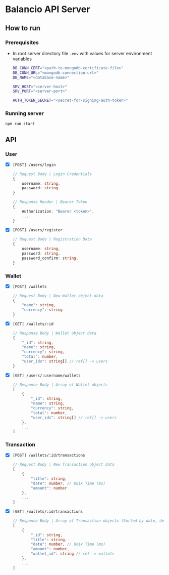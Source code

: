 # Balancio API Server

## How to run
### Prerequisites
- In root server directory file `.env` with values for server environment variables
    ```sh
    DB_CONN_CERT="<path-to-mongodb-certificate-file>"
    DB_CONN_URL="<mongodb-connection-url>"
    DB_NAME="<database-name>"

    SRV_HOST="<server-host>"
    SRV_PORT="<server-port>"

    AUTH_TOKEN_SECRET="<secret-for-signing-auth-token>"
    ```
### Running server
```sh
npm run start
```

## API

### User
- [X] `[POST] /users/login`
    ```ts
    // Request Body | Login Credentials
    {
        username: string,
        password: string
    }
    ```
    ```ts
    // Response Header | Bearer Token
    {
        Authorization: "Bearer <token>",
        ...
    }
    ```
- [X] `[POST] /users/register`
    ```ts
    // Request Body | Registration Data
    {
        username: string,
        password: string,
        password_confirm: string,
    }
    ```

### Wallet
- [X] `[POST] /wallets`
    ```ts
    // Request Body | New Wallet object data
    {
        "name": string,
        "currency": string
    }
    ```
- [X] `[GET] /wallets/:id`
    ```ts
    // Response Body | Wallet object data
    {
        "_id": string,
        "name": string,
        "currency": string,
        "total": number,
        "user_ids": string[] // ref[] -> users
    }
    ```
- [X] `[GET] /users/:username/wallets`
    ```ts
    // Response Body | Array of Wallet objects
    [
        {
            "_id": string,
            "name": string,
            "currency": string,
            "total": number,
            "user_ids": string[] // ref[] -> users
        },
        ...
    ]
    ```

### Transaction
- [X] `[POST] /wallets/:id/transactions`
    ```ts
    // Request Body | New Transaction object data
    [
        {
            "title": string,
            "date": number, // Unix Time (ms)
            "amount": number
        },
        ...
    ]
    ```
- [X] `[GET] /wallets/:id/transactions`
    ```ts
    // Response Body | Array of Transaction objects (Sorted by date, descending)
    [
        {
            "_id": string,
            "title": string,
            "date": number, // Unix Time (ms)
            "amount": number,
            "wallet_id": string // ref -> wallets
        },
        ...
    ]
    ```